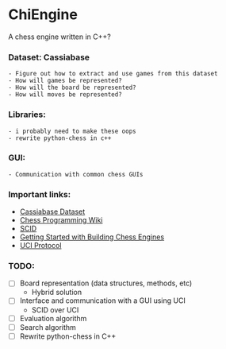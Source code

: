 # ChiEngine
A chess engine written in C++?

### Dataset: Cassiabase

	- Figure out how to extract and use games from this dataset
	- How will games be represented?
	- How will the board be represented?
	- How will moves be represented?
  
### Libraries:

	- i probably need to make these oops
	- rewrite python-chess in c++

### GUI:

	- Communication with common chess GUIs

### Important links:
- [Cassiabase Dataset](http://caissabase.co.uk/)
- [Chess Programming Wiki](https://www.chessprogramming.org/)
- [SCID](https://scid.sourceforge.net/)
- [Getting Started with Building Chess Engines](http://www.fam-petzke.de/cp_getstarted_en.shtml)
- [UCI Protocol](http://wbec-ridderkerk.nl/html/UCIProtocol.html)
  
### TODO:

  - [ ] Board representation (data structures, methods, etc)
    - Hybrid solution
  - [ ] Interface and communication with a GUI using UCI
  	- SCID over UCI
  - [ ] Evaluation algorithm
  - [ ] Search algorithm
  - [ ] Rewrite python-chess in C++
